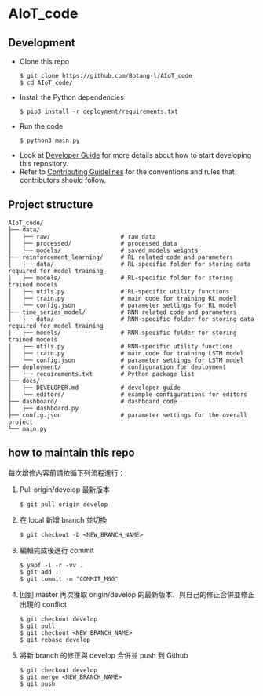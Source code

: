 # AIoT_code
## Development

-   Clone this repo
    ```shell
    $ git clone https://github.com/Botang-l/AIoT_code
    $ cd AIoT_code/
    ```
-   Install the Python dependencies
    ```shell
    $ pip3 install -r deployment/requirements.txt
    ```
-   Run the code
    ```shell
    $ python3 main.py
    ```
- Look at [Developer Guide](docs/DEVELOPER.md) for more details about how to start developing this repository.
- Refer to [Contributing Guidelines](CONTRIBUTING.md) for the conventions and rules that contributors should follow.

## Project structure

```
AIoT_code/
├── data/
│   ├── raw/                    # raw data
│   ├── processed/              # processed data
│   └── models/                 # saved models weights
├── reinforcement_learning/     # RL related code and parameters
│   ├── data/                   # RL-specific folder for storing data required for model training
│   ├── models/                 # RL-specific folder for storing trained models
│   ├── utils.py                # RL-specific utility functions
│   ├── train.py                # main code for training RL model
│   └── config.json             # parameter settings for RL model
├── time_series_model/          # RNN related code and parameters
│   ├── data/                   # RNN-specific folder for storing data required for model training
│   ├── models/                 # RNN-specific folder for storing trained models
│   ├── utils.py                # RNN-specific utility functions
│   ├── train.py                # main code for training LSTM model
│   └── config.json             # parameter settings for LSTM model
├── deployment/                 # configuration for deployment
│   └── requirements.txt        # Python package list
├── docs/                       
│   ├── DEVELOPER.md            # developer guide
│   └── editors/                # example configurations for editors
├── dashboard/                  # dashboard code
│   ├── dashboard.py           
├── config.json                 # parameter settings for the overall project
└── main.py
```
## how to maintain this repo
每次增修內容前請依循下列流程進行：
1. Pull origin/develop 最新版本
    ```shell
    $ git pull origin develop
    ```
2. 在 local 新增 branch 並切換
    ```shell
    $ git checkout -b <NEW_BRANCH_NAME>
    ```
3. 編輯完成後進行 commit
    ```shell
    $ yapf -i -r -vv .
    $ git add .
    $ git commit -m "COMMIT_MSG"
    ```
4. 回到 master 再次獲取 origin/develop 的最新版本、與自己的修正合併並修正出現的 conflict
    ```shell
    $ git checkout develop
    $ git pull
    $ git checkout <NEW_BRANCH_NAME>
    $ git rebase develop
    ```
5. 將新 branch 的修正與 develop 合併並 push 到 Github
    ```shell
    $ git checkout develop
    $ git merge <NEW_BRANCH_NAME>
    $ git push
    ```
